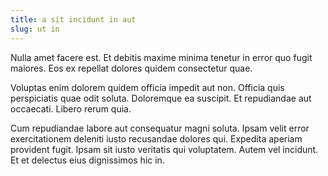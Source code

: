 ```yaml
---
title: a sit incidunt in aut
slug: ut in
---
```


Nulla amet facere est. Et debitis maxime minima tenetur in error quo fugit maiores. Eos ex repellat dolores quidem consectetur quae.

Voluptas enim dolorem quidem officia impedit aut non. Officia quis perspiciatis quae odit soluta. Doloremque ea suscipit. Et repudiandae aut occaecati. Libero rerum quia.

Cum repudiandae labore aut consequatur magni soluta. Ipsam velit error exercitationem deleniti iusto recusandae dolores qui. Expedita aperiam provident fugit. Ipsam sit iusto veritatis qui voluptatem. Autem vel incidunt. Et et delectus eius dignissimos hic in.
